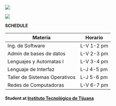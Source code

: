 ![](https://lh5.googleusercontent.com/k7KdlChHFJ8VdMCGeYaHYxB-u9yKrTw3AKFxaXKz1v2tqWPA7QSn9DQeZz3DtPvE-oxzwtRF_CdXiwTQCFcPtPgWGHwavMk4zzO64sAfd09crJ5C=w1280)

![](https://cdn.apexstats.dev/ProjectRanked/RankBadges/BR/Apex%20Predator.png)


**SCHEDULE**

| **Materia**                    | **Horario** |
|--------------------------------|-------------|
| Ing. de Software               | L-V 1-2 pm  |
| Admin de bases de datos        | L-V 2-3 pm  |
| Lenguajes y  Automatas I       | L-V 3-4 pm  |
| Lenguaje de  Interfaz          | L-J 4-5 pm  |
| Taller de Sistemas  Operativos | L-J 5-6 pm  |
| Redes de  Computadoras         | L-V 6-7 pm  |


#### Student at [**Instituto Tecnológico de Tijuana**](https://www.tijuana.tecnm.mx/)
<!--
**HectorLN/HectorLN** is a ✨ _special_ ✨ repository because its `README.md` (this file) appears on your GitHub profile.

Here are some ideas to get you started:

- 🔭 I’m currently working on ...
- 🌱 I’m currently learning ...
- 👯 I’m looking to collaborate on ...
- 🤔 I’m looking for help with ...
- 💬 Ask me about ...
- 📫 How to reach me: ...
- 😄 Pronouns: ...
- ⚡ Fun fact: ...
-->
